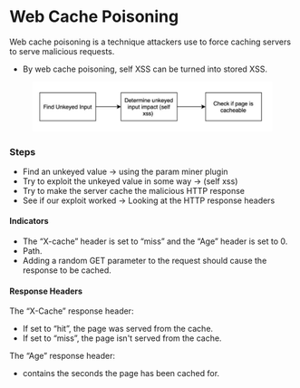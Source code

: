 # Web Cache Poisoning

Web cache poisoning is a technique attackers use to force caching servers to serve malicious requests.&#x20;

* By web cache poisoning, self XSS can be turned into stored XSS.

<figure><img src="../.gitbook/assets/image (1) (1).png" alt=""><figcaption></figcaption></figure>

### Steps

* Find an unkeyed value -> using the param miner plugin
* Try to exploit the unkeyed value in some way -> (self xss)
* Try to make the server cache the malicious HTTP response
* See if our exploit worked -> Looking at the HTTP response headers

#### Indicators

* The “X-cache” header is set to “miss” and the “Age” header is set to 0.
* Path.
* Adding a random GET parameter to the request should cause the response to be cached.

#### Response Headers

The “X-Cache” response header:

* If set to “hit”, the page was served from the cache.
* If set to “miss”, the page isn't served from the cache.

The “Age” response header:

* contains the seconds the page has been cached for.

